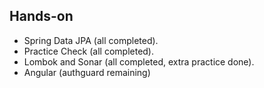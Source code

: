 ## Hands-on

- Spring Data JPA (all completed).
- Practice Check (all completed).
- Lombok and Sonar (all completed, extra practice done).
- Angular (authguard remaining)
